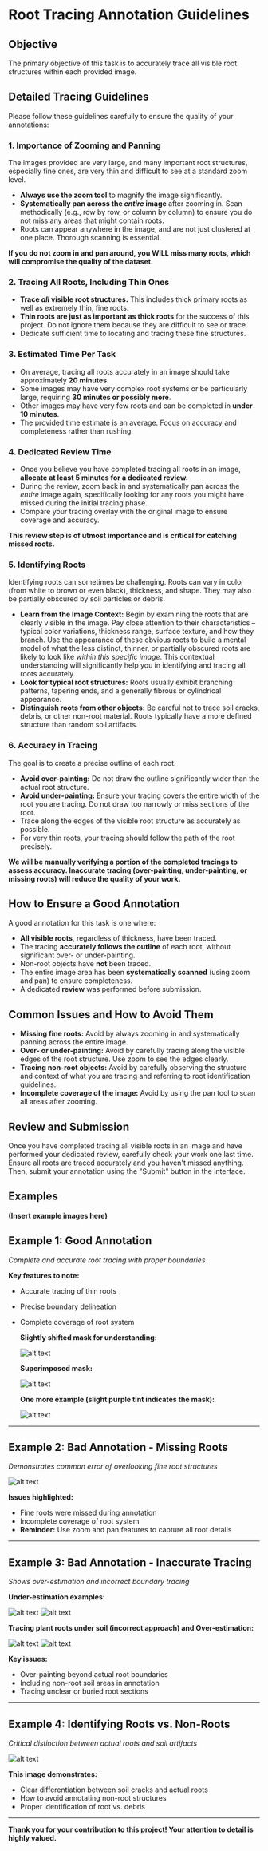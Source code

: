 # Root Tracing Annotation Guidelines

## Objective

The primary objective of this task is to accurately trace all visible root structures within each provided image.

## Detailed Tracing Guidelines

Please follow these guidelines carefully to ensure the quality of your annotations:

### 1. Importance of Zooming and Panning

The images provided are very large, and many important root structures, especially fine ones, are very thin and difficult to see at a standard zoom level.

*   **Always use the zoom tool** to magnify the image significantly.
*   **Systematically pan across the *entire* image** after zooming in. Scan methodically (e.g., row by row, or column by column) to ensure you do not miss any areas that might contain roots.
*   Roots can appear anywhere in the image, and are not just clustered at one place. Thorough scanning is essential.

**If you do not zoom in and pan around, you WILL miss many roots, which will compromise the quality of the dataset.**

### 2. Tracing All Roots, Including Thin Ones

*   **Trace *all* visible root structures.** This includes thick primary roots as well as extremely thin, fine roots.
*   **Thin roots are just as important as thick roots** for the success of this project. Do not ignore them because they are difficult to see or trace.
*   Dedicate sufficient time to locating and tracing these fine structures.

### 3. Estimated Time Per Task

*   On average, tracing all roots accurately in an image should take approximately **20 minutes**.
*   Some images may have very complex root systems or be particularly large, requiring **30 minutes or possibly more**.
*   Other images may have very few roots and can be completed in **under 10 minutes**.
*   The provided time estimate is an average. Focus on accuracy and completeness rather than rushing.

### 4. Dedicated Review Time

*   Once you believe you have completed tracing all roots in an image, **allocate at least 5 minutes for a dedicated review.**
*   During the review, zoom back in and systematically pan across the *entire* image again, specifically looking for any roots you might have missed during the initial tracing phase.
*   Compare your tracing overlay with the original image to ensure coverage and accuracy.

**This review step is of utmost importance and is critical for catching missed roots.**

### 5. Identifying Roots

Identifying roots can sometimes be challenging. Roots can vary in color (from white to brown or even black), thickness, and shape. They may also be partially obscured by soil particles or debris.

*   **Learn from the Image Context:** Begin by examining the roots that are clearly visible in the image. Pay close attention to their characteristics – typical color variations, thickness range, surface texture, and how they branch. Use the appearance of these obvious roots to build a mental model of what the less distinct, thinner, or partially obscured roots are likely to look like *within this specific image*. This contextual understanding will significantly help you in identifying and tracing all roots accurately.
*   **Look for typical root structures:** Roots usually exhibit branching patterns, tapering ends, and a generally fibrous or cylindrical appearance.
*   **Distinguish roots from other objects:** Be careful not to trace soil cracks, debris, or other non-root material. Roots typically have a more defined structure than random soil artifacts.

### 6. Accuracy in Tracing

The goal is to create a precise outline of each root.

*   **Avoid over-painting:** Do not draw the outline significantly wider than the actual root structure.
*   **Avoid under-painting:** Ensure your tracing covers the entire width of the root you are tracing. Do not draw too narrowly or miss sections of the root.
*   Trace along the edges of the visible root structure as accurately as possible.
*   For very thin roots, your tracing should follow the path of the root precisely.

**We will be manually verifying a portion of the completed tracings to assess accuracy. Inaccurate tracing (over-painting, under-painting, or missing roots) will reduce the quality of your work.**

## How to Ensure a Good Annotation

A good annotation for this task is one where:

*   **All visible roots**, regardless of thickness, have been traced.
*   The tracing **accurately follows the outline** of each root, without significant over- or under-painting.
*   Non-root objects have **not** been traced.
*   The entire image area has been **systematically scanned** (using zoom and pan) to ensure completeness.
*   A dedicated **review** was performed before submission.

## Common Issues and How to Avoid Them

*   **Missing fine roots:** Avoid by always zooming in and systematically panning across the entire image.
*   **Over- or under-painting:** Avoid by carefully tracing along the visible edges of the root structure. Use zoom to see the edges clearly.
*   **Tracing non-root objects:** Avoid by carefully observing the structure and context of what you are tracing and referring to root identification guidelines.
*   **Incomplete coverage of the image:** Avoid by using the pan tool to scan all areas after zooming.

## Review and Submission

Once you have completed tracing all visible roots in an image and have performed your dedicated review, carefully check your work one last time. Ensure all roots are traced accurately and you haven't missed anything. Then, submit your annotation using the "Submit" button in the interface.

## Examples

**(Insert example images here)**

## Example 1: Good Annotation
*Complete and accurate root tracing with proper boundaries*

**Key features to note:**
- Accurate tracing of thin roots
- Precise boundary delineation
- Complete coverage of root system
  
    **Slightly shifted mask for understanding:**

    ![alt text](image-12.png)


    **Superimposed mask:**

    ![alt text](image-13.png)


    **One more example (slight purple tint indicates the mask):**


    ![alt text](image-9.png)

---

## Example 2: Bad Annotation - Missing Roots
*Demonstrates common error of overlooking fine root structures*

![alt text](image-6.png)

**Issues highlighted:**
- Fine roots were missed during annotation
- Incomplete coverage of root system
- **Reminder:** Use zoom and pan features to capture all root details

---

## Example 3: Bad Annotation - Inaccurate Tracing
*Shows over-estimation and incorrect boundary tracing*

**Under-estimation examples:**

![alt text](image-2.png)
![alt text](image-3.png)

**Tracing plant roots under soil (incorrect approach) and Over-estimation:**

![alt text](image-4.png)
![alt text](image-5.png)

**Key issues:**

- Over-painting beyond actual root boundaries
- Including non-root soil areas in annotation
- Tracing unclear or buried root sections

---

## Example 4: Identifying Roots vs. Non-Roots
*Critical distinction between actual roots and soil artifacts*

![alt text](image-10.png)

**This image demonstrates:**
- Clear differentiation between soil cracks and actual roots
- How to avoid annotating non-root structures
- Proper identification of root vs. debris

---

**Thank you for your contribution to this project! Your attention to detail is highly valued.**
